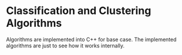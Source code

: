 # Classification and Clustering Algorithms

Algorithms are implemented into C++ for base case. The implemented algorithms are just to see how it works internally.
